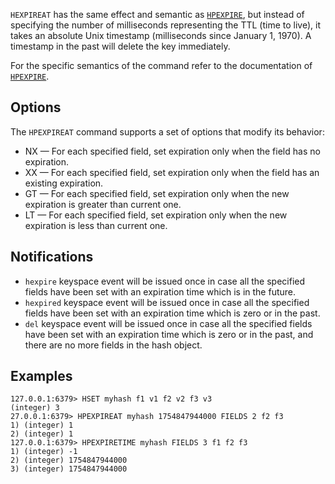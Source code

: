 `HEXPIREAT` has the same effect and semantic as [`HPEXPIRE`](hpexpire.md), but instead of
specifying the number of milliseconds representing the TTL (time to live), it takes
an absolute Unix timestamp (milliseconds since January 1, 1970). A
timestamp in the past will delete the key immediately.

For the specific semantics of the command refer to the documentation of
[`HPEXPIRE`](hpexpire.md).

## Options

The `HPEXPIREAT` command supports a set of options that modify its behavior:

* NX — For each specified field, set expiration only when the field has no expiration.
* XX — For each specified field, set expiration only when the field has an existing expiration.
* GT — For each specified field, set expiration only when the new expiration is greater than current one.
* LT — For each specified field, set expiration only when the new expiration is less than current one.

## Notifications

* `hexpire` keyspace event will be issued once in case all the specified fields have been set with an expiration time which is in the future.
* `hexpired` keyspace event will be issued once in case all the specified fields have been set with an expiration time which is zero or in the past.
* `del` keyspace event will be issued once in case all the specified fields have been set with an expiration time which is zero or in the past, 
        and there are no more fields in the hash object.

## Examples

```
127.0.0.1:6379> HSET myhash f1 v1 f2 v2 f3 v3
(integer) 3
27.0.0.1:6379> HPEXPIREAT myhash 1754847944000 FIELDS 2 f2 f3
1) (integer) 1
2) (integer) 1
127.0.0.1:6379> HPEXPIRETIME myhash FIELDS 3 f1 f2 f3
1) (integer) -1
2) (integer) 1754847944000
3) (integer) 1754847944000
```
